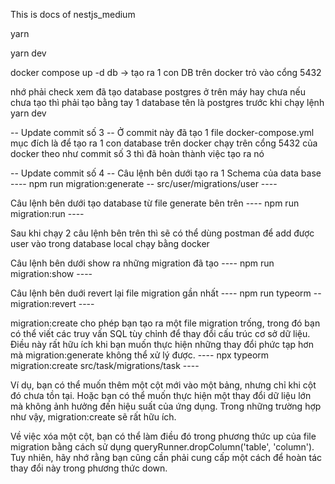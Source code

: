 This is docs of nestjs_medium

yarn

yarn dev

docker compose up -d db -> tạo ra 1 con DB trên docker trỏ vào cổng 5432

nhớ phải check xem đã tạo database postgres ở trên máy hay chưa
nếu chưa tạo thì phải tạo bằng tay 1 database tên là postgres trước khi chạy lệnh yarn dev

-- Update commit số 3 --
Ở commit này đã tạo 1 file docker-compose.yml mục đích là để tạo ra 1 con database trên docker chạy trên cổng 5432 của docker
theo như commit số 3 thì đã hoàn thành việc tạo ra nó

-- Update commit số 4 --
Câu lệnh bên dưới tạo ra 1 Schema của data base
---- npm run migration:generate -- src/user/migrations/user ----

Câu lệnh bên dưới tạo database từ file generate bên trên
---- npm run migration:run ----

Sau khi chạy 2 câu lệnh bên trên thì sẽ có thể dùng postman để add được user vào trong database local chạy bằng docker

Câu lệnh bên dưới show ra những migration đã tạo
---- npm run migration:show ----

Câu lệnh bên duới revert lại file migration gần nhất
---- npm run typeorm -- migration:revert ----

migration:create cho phép bạn tạo ra một file migration trống, trong đó bạn có thể viết các truy vấn SQL tùy chỉnh để thay đổi cấu trúc cơ sở dữ liệu. Điều này rất hữu ích khi bạn muốn thực hiện những thay đổi phức tạp hơn mà migration:generate không thể xử lý được.
---- npx typeorm migration:create src/task/migrations/task ----

Ví dụ, bạn có thể muốn thêm một cột mới vào một bảng, nhưng chỉ khi cột đó chưa tồn tại. Hoặc bạn có thể muốn thực hiện một thay đổi dữ liệu lớn mà không ảnh hưởng đến hiệu suất của ứng dụng. Trong những trường hợp như vậy, migration:create sẽ rất hữu ích.

Về việc xóa một cột, bạn có thể làm điều đó trong phương thức up của file migration bằng cách sử dụng queryRunner.dropColumn('table', 'column'). Tuy nhiên, hãy nhớ rằng bạn cũng cần phải cung cấp một cách để hoàn tác thay đổi này trong phương thức down.
